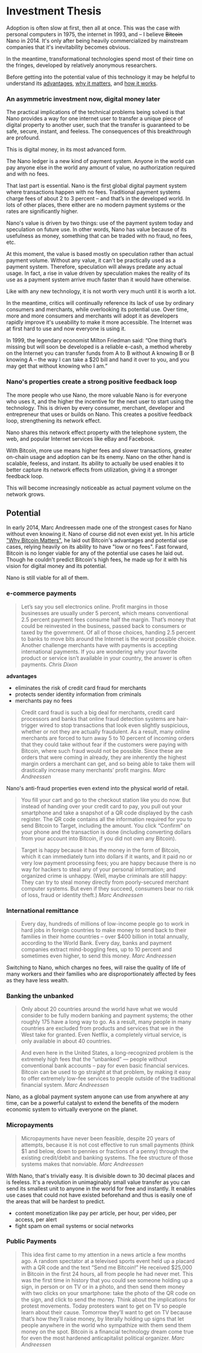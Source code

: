 # Investment Thesis

Adoption is often slow at first, then all at once. This was the case with personal computers in 1975, the internet in 1993, and – I believe ~~Bitcoin~~ Nano in 2014. It's only after being heavily commercialized by mainstream companies that it's inevitability becomes obvious.

In the meantime, transformational technologies spend most of their time on the fringes, developed by relatively anonymous researchers.

Before getting into the potential value of this technology it may be helpful to understand its <a href="/introduction/advantages">advantages</a>, <a href="/introduction/why-it-matters">why it matters</a>, and <a href="/introduction/how-it-works">how it works</a>.

### An asymmetric investment now, digital money later

The practical implications of the technical problems being solved is that Nano provides a way for one internet user to transfer a unique piece of digital property to another user, such that the transfer is guaranteed to be safe, secure, instant, and feeless. The consequences of this breakthrough are profound.

This is digital money, in its most advanced form.

The Nano ledger is a new kind of payment system. Anyone in the world can pay anyone else in the world any amount of value, no authorization required and with no fees.

That last part is essential. Nano is the first global digital payment system where transactions happen with no fees. Traditional payment systems charge fees of about 2 to 3 percent – and that’s in the developed world. In lots of other places, there either are no modern payment systems or the rates are significantly higher.

Nano's value is driven by two things: use of the payment system today and speculation on future use. In other words, Nano has value because of its usefulness as money, something that can be traded with no fraud, no fees, etc.

At this moment, the value is based mostly on speculation rather than actual payment volume. Without any value, it can't be practically used as a payment system. Therefore, speculation will always predate any actual usage. In fact, a rise in value driven by speculation makes the reality of its use as a payment system arrive much faster than it would have otherwise.

Like with any new technology, it is not worth very much until it is worth a lot.

In the meantime, critics will continually reference its lack of use by ordinary consumers and merchants, while overlooking its potential use. Over time, more and more consumers and merchants will adopt it as developers rapidly improve it's useability to make it more accessible. The Internet was at first hard to use and now everyone is using it.

In 1999, the legendary economist Milton Friedman said: “One thing that’s missing but will soon be developed is a reliable e-cash, a method whereby on the Internet you can transfer funds from A to B without A knowing B or B knowing A – the way I can take a $20 bill and hand it over to you, and you may get that without knowing who I am.”

### Nano's properties create a strong positive feedback loop

The more people who use Nano, the more valuable Nano is for everyone who uses it, and the higher the incentive for the next user to start using the technology. This is driven by every consumer, merchant, developer and entrepreneur that uses or builds on Nano. This creates a positive feedback loop, strengthening its network effect.

Nano shares this network effect property with the telephone system, the web, and popular Internet services like eBay and Facebook.

With Bitcoin, more use means higher fees and slower transactions, greater on-chain usage and adoption can be its enemy. Nano on the other hand is scalable, feeless, and instant. Its ability to actually be used enables it to better capture its network effects from utilization, giving it a stronger feedback loop.

This will become increasingly noticeable as actual payment volume on the network grows.

## Potential

In early 2014, Marc Andreessen made one of the strongest cases for Nano without even knowing it. Nano of course did not even exist yet. In his article <a href="https://dealbook.nytimes.com/2014/01/21/why-bitcoin-matters/" target="_blank">"Why Bitcoin Matters"</a>, he laid out Bitcoin's advantages and potential use cases, relying heavily on its ability to have "low or no fees". Fast forward, Bitcoin is no longer viable for any of the potential use cases he laid out. Though he couldn't predict Bitcoin's high fees, he made up for it with his vision for digital money and its potential.

Nano is still viable for all of them.

### e-commerce payments

> Let’s say you sell electronics online. Profit margins in those businesses are usually under 5 percent, which means conventional 2.5 percent payment fees consume half the margin. That’s money that could be reinvested in the business, passed back to consumers or taxed by the government. Of all of those choices, handing 2.5 percent to banks to move bits around the Internet is the worst possible choice. Another challenge merchants have with payments is accepting international payments. If you are wondering why your favorite product or service isn’t available in your country, the answer is often payments.
> <cite>Chris Dixon</cite>

**advantages**

- eliminates the risk of credit card fraud for merchants
- protects sender identity information from criminals
- merchants pay no fees

> Credit card fraud is such a big deal for merchants, credit card processors and banks that online fraud detection systems are hair-trigger wired to stop transactions that look even slightly suspicious, whether or not they are actually fraudulent. As a result, many online merchants are forced to turn away 5 to 10 percent of incoming orders that they could take without fear if the customers were paying with Bitcoin, where such fraud would not be possible. Since these are orders that were coming in already, they are inherently the highest margin orders a merchant can get, and so being able to take them will drastically increase many merchants’ profit margins.
> <cite>Marc Andreessen</cite>

Nano's anti-fraud properties even extend into the physical world of retail.

> You fill your cart and go to the checkout station like you do now. But instead of handing over your credit card to pay, you pull out your smartphone and take a snapshot of a QR code displayed by the cash register. The QR code contains all the information required for you to send Bitcoin to Target, including the amount. You click “Confirm” on your phone and the transaction is done (including converting dollars from your account into Bitcoin, if you did not own any Bitcoin).

> Target is happy because it has the money in the form of Bitcoin, which it can immediately turn into dollars if it wants, and it paid no or very low payment processing fees; you are happy because there is no way for hackers to steal any of your personal information; and organized crime is unhappy. (Well, maybe criminals are still happy: They can try to steal money directly from poorly-secured merchant computer systems. But even if they succeed, consumers bear no risk of loss, fraud or identity theft.)
> <cite>Marc Andreessen</cite>

### International remittance

> Every day, hundreds of millions of low-income people go to work in hard jobs in foreign countries to make money to send back to their families in their home countries – over $400 billion in total annually, according to the World Bank. Every day, banks and payment companies extract mind-boggling fees, up to 10 percent and sometimes even higher, to send this money.
> <cite>Marc Andreessen</cite>

Switching to Nano, which charges no fees, will raise the quality of life of many workers and their families who are disproportionately affected by fees as they have less wealth.

### Banking the unbanked

> Only about 20 countries around the world have what we would consider to be fully modern banking and payment systems; the other roughly 175 have a long way to go. As a result, many people in many countries are excluded from products and services that we in the West take for granted. Even Netflix, a completely virtual service, is only available in about 40 countries.

> And even here in the United States, a long-recognized problem is the extremely high fees that the “unbanked” — people without conventional bank accounts – pay for even basic financial services. Bitcoin can be used to go straight at that problem, by making it easy to offer extremely low-fee services to people outside of the traditional financial system.
> <cite>Marc Andreessen</cite>

Nano, as a global payment system anyone can use from anywhere at any time, can be a powerful catalyst to extend the benefits of the modern economic system to virtually everyone on the planet.

### Micropayments

> Micropayments have never been feasible, despite 20 years of attempts, because it is not cost effective to run small payments (think $1 and below, down to pennies or fractions of a penny) through the existing credit/debit and banking systems. The fee structure of those systems makes that nonviable.
> <cite>Marc Andreessen</cite>

With Nano, that's trivially easy. It is divisible down to 30 decimal places and is feeless. It's a revolution in unimaginably small value transfer as you can send its smallest unit to anyone in the world for free and instantly. It enables use cases that could not have existed beforehand and thus is easily one of the areas that will be hardest to predict.

- content monetization like pay per article, per hour, per video, per access, per alert
- fight spam on email systems or social networks

### Public Payments

> This idea first came to my attention in a news article a few months ago. A random spectator at a televised sports event held up a placard with a QR code and the text “Send me Bitcoin!” He received $25,000 in Bitcoin in the first 24 hours, all from people he had never met. This was the first time in history that you could see someone holding up a sign, in person or on TV or in a photo, and then send them money with two clicks on your smartphone: take the photo of the QR code on the sign, and click to send the money.
> Think about the implications for protest movements. Today protesters want to get on TV so people learn about their cause. Tomorrow they’ll want to get on TV because that’s how they’ll raise money, by literally holding up signs that let people anywhere in the world who sympathize with them send them money on the spot. Bitcoin is a financial technology dream come true for even the most hardened anticapitalist political organizer.
> <cite>Marc Andreessen</cite>
